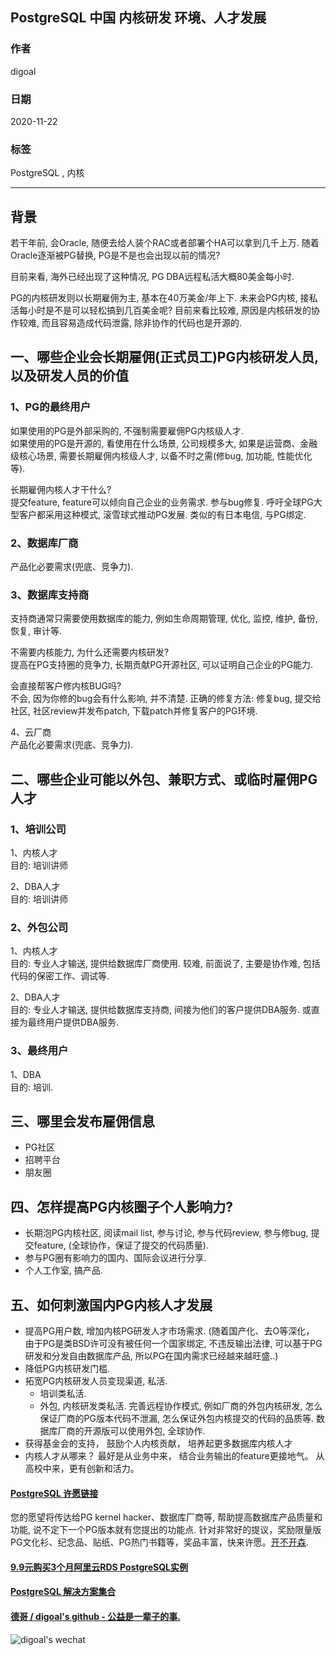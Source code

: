 ## PostgreSQL 中国 内核研发 环境、人才发展  
    
### 作者    
digoal    
    
### 日期    
2020-11-22    
    
### 标签    
PostgreSQL , 内核    
    
----    
    
## 背景    
若干年前, 会Oracle, 随便去给人装个RAC或者部署个HA可以拿到几千上万. 随着Oracle逐渐被PG替换, PG是不是也会出现以前的情况?  
  
目前来看, 海外已经出现了这种情况, PG DBA远程私活大概80美金每小时.   
  
PG的内核研发则以长期雇佣为主, 基本在40万美金/年上下. 未来会PG内核, 接私活每小时是不是可以轻松搞到几百美金呢? 目前来看比较难, 原因是内核研发的协作较难, 而且容易造成代码泄露, 除非协作的代码也是开源的.   
  
## 一、哪些企业会长期雇佣(正式员工)PG内核研发人员, 以及研发人员的价值    
  
### 1、PG的最终用户  
如果使用的PG是外部采购的, 不强制需要雇佣PG内核级人才.   
如果使用的PG是开源的, 看使用在什么场景, 公司规模多大, 如果是运营商、金融级核心场景, 需要长期雇佣内核级人才, 以备不时之需(修bug, 加功能, 性能优化等).   
  
长期雇佣内核人才干什么?   
提交feature, feature可以倾向自己企业的业务需求. 参与bug修复. 呼吁全球PG大型客户都采用这种模式, 滚雪球式推动PG发展. 类似的有日本电信, 与PG绑定.   
  
### 2、数据库厂商  
产品化必要需求(兜底、竞争力).   
  
### 3、数据库支持商  
支持商通常只需要使用数据库的能力, 例如生命周期管理, 优化, 监控, 维护, 备份, 恢复, 审计等.   
  
不需要内核能力, 为什么还需要内核研发?   
提高在PG支持圈的竞争力, 长期贡献PG开源社区, 可以证明自己企业的PG能力.   
  
会直接帮客户修内核BUG吗?  
不会, 因为你修的bug会有什么影响, 并不清楚. 正确的修复方法: 修复bug, 提交给社区, 社区review并发布patch, 下载patch并修复客户的PG环境.   
  
4、云厂商  
产品化必要需求(兜底、竞争力).    
  
## 二、哪些企业可能以外包、兼职方式、或临时雇佣PG人才   
### 1、培训公司  
1、内核人才  
目的: 培训讲师  
  
2、DBA人才  
目的: 培训讲师  
  
### 2、外包公司  
1、内核人才  
目的: 专业人才输送, 提供给数据库厂商使用. 较难, 前面说了, 主要是协作难, 包括代码的保密工作、调试等.   
  
2、DBA人才  
目的: 专业人才输送, 提供给数据库支持商, 间接为他们的客户提供DBA服务. 或直接为最终用户提供DBA服务.   
  
### 3、最终用户  
1、DBA  
目的: 培训.   
  
## 三、哪里会发布雇佣信息  
- PG社区  
- 招聘平台  
- 朋友圈  
  
## 四、怎样提高PG内核圈子个人影响力?  
  
- 长期泡PG内核社区, 阅读mail list, 参与讨论, 参与代码review, 参与修bug, 提交feature, (全球协作，保证了提交的代码质量).   
- 参与PG圈有影响力的国内、国际会议进行分享.   
- 个人工作室, 搞产品.   
  
## 五、如何刺激国内PG内核人才发展  
- 提高PG用户数, 增加内核PG研发人才市场需求.  (随着国产化、去O等深化， 由于PG是类BSD许可没有被任何一个国家绑定, 不违反输出法律, 可以基于PG研发和分发自由数据库产品, 所以PG在国内需求已经越来越旺盛..) 
- 降低PG内核研发门槛.   
- 拓宽PG内核研发人员变现渠道, 私活.   
    - 培训类私活.   
    - 外包, 内核研发类私活. 完善远程协作模式, 例如厂商的外包内核研发, 怎么保证厂商的PG版本代码不泄漏, 怎么保证外包内核提交的代码的品质等. 数据库厂商的开源版可以使用外包, 全球协作.  
- 获得基金会的支持， 鼓励个人内核贡献， 培养起更多数据库内核人才
- 内核人才从哪来？ 最好是从业务中来， 结合业务输出的feature更接地气。  从高校中来，更有创新和活力。  
  
  
  
  
#### [PostgreSQL 许愿链接](https://github.com/digoal/blog/issues/76 "269ac3d1c492e938c0191101c7238216")
您的愿望将传达给PG kernel hacker、数据库厂商等, 帮助提高数据库产品质量和功能, 说不定下一个PG版本就有您提出的功能点. 针对非常好的提议，奖励限量版PG文化衫、纪念品、贴纸、PG热门书籍等，奖品丰富，快来许愿。[开不开森](https://github.com/digoal/blog/issues/76 "269ac3d1c492e938c0191101c7238216").  
  
  
#### [9.9元购买3个月阿里云RDS PostgreSQL实例](https://www.aliyun.com/database/postgresqlactivity "57258f76c37864c6e6d23383d05714ea")
  
  
#### [PostgreSQL 解决方案集合](https://yq.aliyun.com/topic/118 "40cff096e9ed7122c512b35d8561d9c8")
  
  
#### [德哥 / digoal's github - 公益是一辈子的事.](https://github.com/digoal/blog/blob/master/README.md "22709685feb7cab07d30f30387f0a9ae")
  
  
![digoal's wechat](../pic/digoal_weixin.jpg "f7ad92eeba24523fd47a6e1a0e691b59")
  

